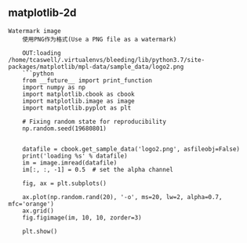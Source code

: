 ## matplotlib-2d
	Watermark image
		使用PNG作为格式(Use a PNG file as a watermark)

		OUT:loading /home/tcaswell/.virtualenvs/bleeding/lib/python3.7/site-packages/matplotlib/mpl-data/sample_data/logo2.png
		```python
		from __future__ import print_function
		import numpy as np
		import matplotlib.cbook as cbook
		import matplotlib.image as image
		import matplotlib.pyplot as plt

		# Fixing random state for reproducibility
		np.random.seed(19680801)


		datafile = cbook.get_sample_data('logo2.png', asfileobj=False)
		print('loading %s' % datafile)
		im = image.imread(datafile)
		im[:, :, -1] = 0.5  # set the alpha channel

		fig, ax = plt.subplots()

		ax.plot(np.random.rand(20), '-o', ms=20, lw=2, alpha=0.7, mfc='orange')
		ax.grid()
		fig.figimage(im, 10, 10, zorder=3)

		plt.show()
